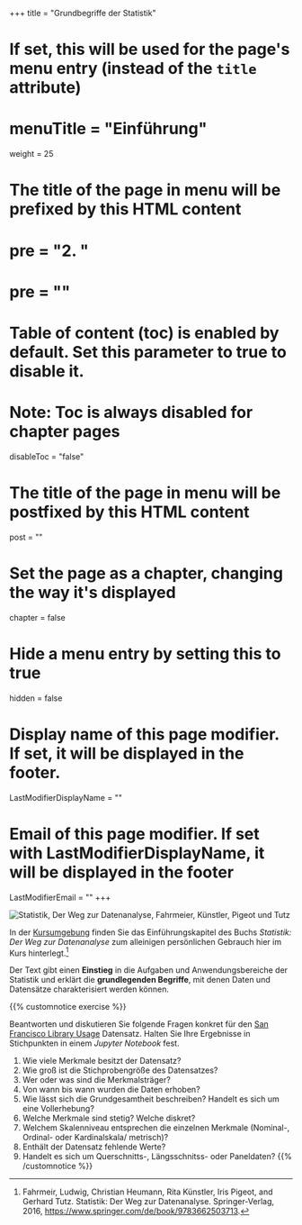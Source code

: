 +++
title = "Grundbegriffe der Statistik"
# If set, this will be used for the page's menu entry (instead of the `title` attribute)
# menuTitle = "Einführung"
weight = 25
# The title of the page in menu will be prefixed by this HTML content
# pre = "<b>2. </b>"
# pre = "<i class='fab fa-github'></i>"
# Table of content (toc) is enabled by default. Set this parameter to true to disable it.
# Note: Toc is always disabled for chapter pages
disableToc = "false"

# The title of the page in menu will be postfixed by this HTML content
post = ""
# Set the page as a chapter, changing the way it's displayed
chapter = false
# Hide a menu entry by setting this to true
hidden = false
# Display name of this page modifier. If set, it will be displayed in the footer.
LastModifierDisplayName = ""
# Email of this page modifier. If set with LastModifierDisplayName, it will be displayed in the footer
LastModifierEmail = ""
+++

![Statistik, Der Weg zur Datenanalyse, Fahrmeier, Künstler, Pigeot und Tutz](https://images.springer.com/sgw/books/medium/9783662503713.jpg)



In der [Kursumgebung](https://zbiw.th-koeln.de/moodle/course/view.php?id=300) finden Sie das Einführungskapitel des Buchs *Statistik: Der Weg zur Datenanalyse* zum alleinigen persönlichen Gebrauch hier im Kurs hinterlegt.[^1]

Der Text gibt einen **Einstieg** in die Aufgaben und Anwendungsbereiche der Statistik und erklärt die **grundlegenden Begriffe**, mit denen Daten und Datensätze charakterisiert werden können.

{{% customnotice exercise %}}

Beantworten und diskutieren Sie folgende Fragen konkret für den [San Francisco Library Usage](/data-librarian/organisation/dataset/) Datensatz. Halten Sie Ihre Ergebnisse in Stichpunkten in einem *Jupyter Notebook* fest.

1. Wie viele Merkmale besitzt der Datensatz?
2. Wie groß ist die Stichprobengröße des Datensatzes?
3. Wer oder was sind die Merkmalsträger?
3. Von wann bis wann wurden die Daten erhoben?
4. Wie lässt sich die Grundgesamtheit beschreiben?  Handelt es sich um eine Vollerhebung?
5. Welche Merkmale sind stetig? Welche diskret?
6. Welchem Skalenniveau entsprechen die einzelnen Merkmale (Nominal-, Ordinal- oder Kardinalskala/ metrisch)?
7. Enthält der Datensatz fehlende Werte?
8. Handelt es sich um Querschnitts-, Längsschnitss- oder Paneldaten?
{{% /customnotice %}}





[^1]: Fahrmeir, Ludwig, Christian Heumann, Rita Künstler, Iris Pigeot, and Gerhard Tutz. Statistik: Der Weg zur Datenanalyse. Springer-Verlag, 2016, https://www.springer.com/de/book/9783662503713.
